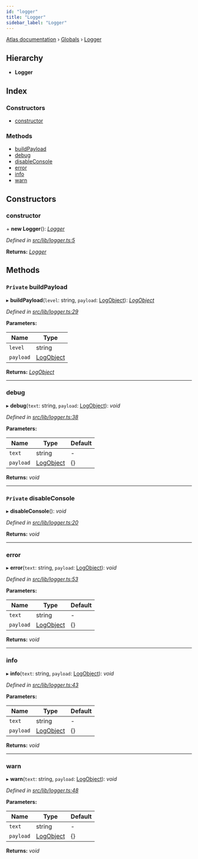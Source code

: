 ```yaml
---
id: "logger"
title: "Logger"
sidebar_label: "Logger"
---
```


[Atlas documentation](../index.md) › [Globals](../globals.md) › [Logger](logger.md)

## Hierarchy

* **Logger**

## Index

### Constructors

* [constructor](logger.md#constructor)

### Methods

* [buildPayload](logger.md#private-buildpayload)
* [debug](logger.md#debug)
* [disableConsole](logger.md#private-disableconsole)
* [error](logger.md#error)
* [info](logger.md#info)
* [warn](logger.md#warn)

## Constructors

###  constructor

\+ **new Logger**(): *[Logger](logger.md)*

*Defined in [src/lib/logger.ts:5](https://github.com/chronark/atlas/blob/0e3b309/src/lib/logger.ts#L5)*

**Returns:** *[Logger](logger.md)*

## Methods

### `Private` buildPayload

▸ **buildPayload**(`level`: string, `payload`: [LogObject](../globals.md#logobject)): *[LogObject](../globals.md#logobject)*

*Defined in [src/lib/logger.ts:29](https://github.com/chronark/atlas/blob/0e3b309/src/lib/logger.ts#L29)*

**Parameters:**

Name | Type |
------ | ------ |
`level` | string |
`payload` | [LogObject](../globals.md#logobject) |

**Returns:** *[LogObject](../globals.md#logobject)*

___

###  debug

▸ **debug**(`text`: string, `payload`: [LogObject](../globals.md#logobject)): *void*

*Defined in [src/lib/logger.ts:38](https://github.com/chronark/atlas/blob/0e3b309/src/lib/logger.ts#L38)*

**Parameters:**

Name | Type | Default |
------ | ------ | ------ |
`text` | string | - |
`payload` | [LogObject](../globals.md#logobject) |  {} |

**Returns:** *void*

___

### `Private` disableConsole

▸ **disableConsole**(): *void*

*Defined in [src/lib/logger.ts:20](https://github.com/chronark/atlas/blob/0e3b309/src/lib/logger.ts#L20)*

**Returns:** *void*

___

###  error

▸ **error**(`text`: string, `payload`: [LogObject](../globals.md#logobject)): *void*

*Defined in [src/lib/logger.ts:53](https://github.com/chronark/atlas/blob/0e3b309/src/lib/logger.ts#L53)*

**Parameters:**

Name | Type | Default |
------ | ------ | ------ |
`text` | string | - |
`payload` | [LogObject](../globals.md#logobject) |  {} |

**Returns:** *void*

___

###  info

▸ **info**(`text`: string, `payload`: [LogObject](../globals.md#logobject)): *void*

*Defined in [src/lib/logger.ts:43](https://github.com/chronark/atlas/blob/0e3b309/src/lib/logger.ts#L43)*

**Parameters:**

Name | Type | Default |
------ | ------ | ------ |
`text` | string | - |
`payload` | [LogObject](../globals.md#logobject) |  {} |

**Returns:** *void*

___

###  warn

▸ **warn**(`text`: string, `payload`: [LogObject](../globals.md#logobject)): *void*

*Defined in [src/lib/logger.ts:48](https://github.com/chronark/atlas/blob/0e3b309/src/lib/logger.ts#L48)*

**Parameters:**

Name | Type | Default |
------ | ------ | ------ |
`text` | string | - |
`payload` | [LogObject](../globals.md#logobject) |  {} |

**Returns:** *void*

